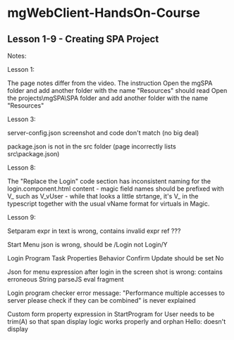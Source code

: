# mgWebClient-HandsOn-Course
## Lesson 1-9 - Creating SPA Project


Notes:

Lesson 1:

The page notes differ from the video.
The instruction Open the mgSPA folder and add another folder with the name "Resources" should read
Open the projects\mgSPA\SPA folder and add another folder with the name "Resources"


Lesson 3:

server-config.json screenshot and code don't match
(no big deal)

package.json is not in the src folder (page incorrectly lists src\package.json)


Lesson 8:

The "Replace the Login" code section has inconsistent naming for the login.component.html content - magic field names should be prefixed with V_ such as V_vUser - while that looks a little strtange, it's V_ in the typescript together with the usual vName format for virtuals in Magic.


Lesson 9:

Setparam expr in text is wrong, contains invalid expr ref ???

Start Menu json is wrong, should be /Login not Login/Y

Login Program Task Properties Behavior Confirm Update should be set No

Json for menu expression after login in the screen shot is wrong: contains erroneous String parseJS eval fragment

Login program checker error message:
"Performance multiple accesses to server please check if they can be combined" is never explained

Custom form property expression in StartProgram for User needs to be trim(A) so that span display logic works properly and orphan Hello: doesn't display

